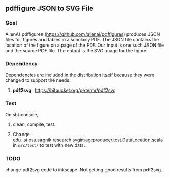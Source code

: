 ## pdffigure JSON to SVG File 

### Goal 
AllenAI pdffigures (https://github.com/allenai/pdffigures) produces JSON files for figures and tables in a scholarly PDF. The JSON file contains the location of the figure on a page of the PDF. Our input is one such JSON file and the source PDF file. The output is the SVG image for the figure.


### Dependency  
Dependencies are included in the distribution itself because they were changed to support the needs.

1. **pdf2svg** : https://bitbucket.org/petermr/pdf2svg

### Test 

On sbt console,

1. clean, compile, test.

2. Change edu.ist.psu.sagnik.research.svgimageproducer.test.DataLocation.scala in `src/test/` to test with new data. 

### TODO

change pdf2svg code to inkscape. Not getting good results from pdf2svg.
 
